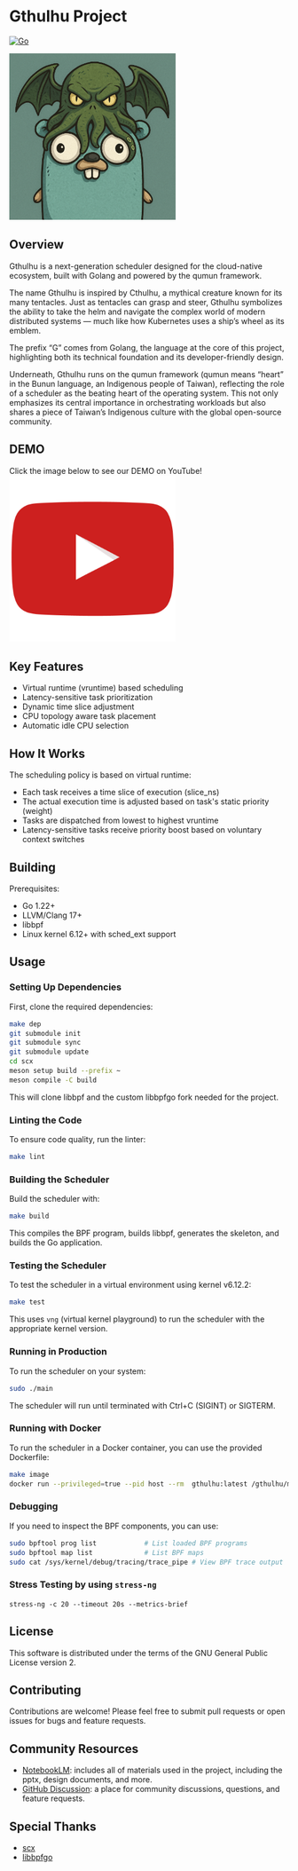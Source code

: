 # Gthulhu Project
[![Go](https://github.com/Gthulhu/Gthulhu/actions/workflows/go.yaml/badge.svg)](https://github.com/Gthulhu/Gthulhu/actions/workflows/go.yaml)

<img src="./assets/logo.png" alt="logo" width="300"/>

## Overview

Gthulhu is a next-generation scheduler designed for the cloud-native ecosystem, built with Golang and powered by the qumun framework.

The name Gthulhu is inspired by Cthulhu, a mythical creature known for its many tentacles. Just as tentacles can grasp and steer, Gthulhu symbolizes the ability to take the helm and navigate the complex world of modern distributed systems — much like how Kubernetes uses a ship’s wheel as its emblem.

The prefix “G” comes from Golang, the language at the core of this project, highlighting both its technical foundation and its developer-friendly design.

Underneath, Gthulhu runs on the qumun framework (qumun means “heart” in the Bunun language, an Indigenous people of Taiwan), reflecting the role of a scheduler as the beating heart of the operating system. This not only emphasizes its central importance in orchestrating workloads but also shares a piece of Taiwan’s Indigenous culture with the global open-source community.

## DEMO

Click the image below to see our DEMO on YouTube!
<a href="https://www.youtube.com/watch?v=MfU64idQcHg" target="_blank">
<img src="./assets/preview.png" alt="preview" width="300"/>
</a>

## Key Features

- Virtual runtime (vruntime) based scheduling
- Latency-sensitive task prioritization
- Dynamic time slice adjustment
- CPU topology aware task placement
- Automatic idle CPU selection

## How It Works

The scheduling policy is based on virtual runtime:
- Each task receives a time slice of execution (slice_ns)
- The actual execution time is adjusted based on task's static priority (weight)
- Tasks are dispatched from lowest to highest vruntime
- Latency-sensitive tasks receive priority boost based on voluntary context switches

## Building

Prerequisites:
- Go 1.22+
- LLVM/Clang 17+
- libbpf
- Linux kernel 6.12+ with sched_ext support

## Usage

### Setting Up Dependencies

First, clone the required dependencies:

```bash
make dep
git submodule init
git submodule sync
git submodule update
cd scx
meson setup build --prefix ~
meson compile -C build
```

This will clone libbpf and the custom libbpfgo fork needed for the project.

### Linting the Code
To ensure code quality, run the linter:

```bash
make lint
```

### Building the Scheduler

Build the scheduler with:

```bash
make build
```

This compiles the BPF program, builds libbpf, generates the skeleton, and builds the Go application.

### Testing the Scheduler

To test the scheduler in a virtual environment using kernel v6.12.2:

```bash
make test
```

This uses `vng` (virtual kernel playground) to run the scheduler with the appropriate kernel version.

### Running in Production

To run the scheduler on your system:

```bash
sudo ./main
```

The scheduler will run until terminated with Ctrl+C (SIGINT) or SIGTERM.

### Running with Docker
To run the scheduler in a Docker container, you can use the provided Dockerfile:

```bash
make image
docker run --privileged=true --pid host --rm  gthulhu:latest /gthulhu/main
```

### Debugging

If you need to inspect the BPF components, you can use:

```bash
sudo bpftool prog list            # List loaded BPF programs
sudo bpftool map list             # List BPF maps
sudo cat /sys/kernel/debug/tracing/trace_pipe # View BPF trace output
```

### Stress Testing by using `stress-ng`

```
stress-ng -c 20 --timeout 20s --metrics-brief
```

## License

This software is distributed under the terms of the GNU General Public License version 2.

## Contributing

Contributions are welcome! Please feel free to submit pull requests or open issues for bugs and feature requests.

## Community Resources

- [NotebookLM](https://notebooklm.google.com/notebook/89a6a260-3d54-4760-93a2-dcc06c6d8043): includes all of materials used in the project, including the pptx, design documents, and more.
- [GitHub Discussion](https://github.com/Gthulhu/Gthulhu/discussions): a place for community discussions, questions, and feature requests.

## Special Thanks

- [scx](https://github.com/sched-ext/scx)
- [libbpfgo](https://github.com/aquasecurity/libbpfgo)
